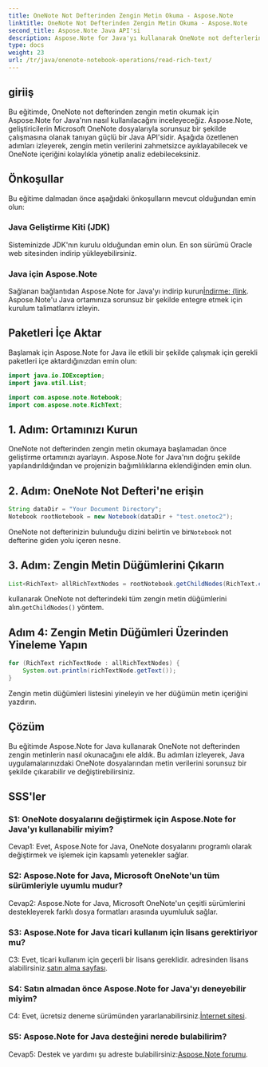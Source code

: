 ```yaml
---
title: OneNote Not Defterinden Zengin Metin Okuma - Aspose.Note
linktitle: OneNote Not Defterinden Zengin Metin Okuma - Aspose.Note
second_title: Aspose.Note Java API'si
description: Aspose.Note for Java'yı kullanarak OneNote not defterlerindeki zengin metinleri nasıl okuyacağınızı öğrenin. Sorunsuz OneNote entegrasyonuyla Java uygulamalarınızı geliştirin.
type: docs
weight: 23
url: /tr/java/onenote-notebook-operations/read-rich-text/
---
```

## giriiş

Bu eğitimde, OneNote not defterinden zengin metin okumak için Aspose.Note for Java'nın nasıl kullanılacağını inceleyeceğiz. Aspose.Note, geliştiricilerin Microsoft OneNote dosyalarıyla sorunsuz bir şekilde çalışmasına olanak tanıyan güçlü bir Java API'sidir. Aşağıda özetlenen adımları izleyerek, zengin metin verilerini zahmetsizce ayıklayabilecek ve OneNote içeriğini kolaylıkla yönetip analiz edebileceksiniz.

## Önkoşullar

Bu eğitime dalmadan önce aşağıdaki önkoşulların mevcut olduğundan emin olun:

### Java Geliştirme Kiti (JDK)

Sisteminizde JDK'nın kurulu olduğundan emin olun. En son sürümü Oracle web sitesinden indirip yükleyebilirsiniz.

### Java için Aspose.Note

 Sağlanan bağlantıdan Aspose.Note for Java'yı indirip kurun[İndirme: {link](https://releases.aspose.com/note/java/). Aspose.Note'u Java ortamınıza sorunsuz bir şekilde entegre etmek için kurulum talimatlarını izleyin.

## Paketleri İçe Aktar

Başlamak için Aspose.Note for Java ile etkili bir şekilde çalışmak için gerekli paketleri içe aktardığınızdan emin olun:

```java
import java.io.IOException;
import java.util.List;

import com.aspose.note.Notebook;
import com.aspose.note.RichText;
```

## 1. Adım: Ortamınızı Kurun

OneNote not defterinden zengin metin okumaya başlamadan önce geliştirme ortamınızı ayarlayın. Aspose.Note for Java'nın doğru şekilde yapılandırıldığından ve projenizin bağımlılıklarına eklendiğinden emin olun.

## 2. Adım: OneNote Not Defteri'ne erişin

```java
String dataDir = "Your Document Directory";
Notebook rootNotebook = new Notebook(dataDir + "test.onetoc2");
```

 OneNote not defterinizin bulunduğu dizini belirtin ve bir`Notebook` not defterine giden yolu içeren nesne.

## 3. Adım: Zengin Metin Düğümlerini Çıkarın

```java
List<RichText> allRichTextNodes = rootNotebook.getChildNodes(RichText.class);
```

 kullanarak OneNote not defterindeki tüm zengin metin düğümlerini alın.`getChildNodes()` yöntem.

## Adım 4: Zengin Metin Düğümleri Üzerinden Yineleme Yapın

```java
for (RichText richTextNode : allRichTextNodes) {
    System.out.println(richTextNode.getText());
}
```

Zengin metin düğümleri listesini yineleyin ve her düğümün metin içeriğini yazdırın.

## Çözüm

Bu eğitimde Aspose.Note for Java kullanarak OneNote not defterinden zengin metinlerin nasıl okunacağını ele aldık. Bu adımları izleyerek, Java uygulamalarınızdaki OneNote dosyalarından metin verilerini sorunsuz bir şekilde çıkarabilir ve değiştirebilirsiniz.

## SSS'ler

### S1: OneNote dosyalarını değiştirmek için Aspose.Note for Java'yı kullanabilir miyim?

Cevap1: Evet, Aspose.Note for Java, OneNote dosyalarını programlı olarak değiştirmek ve işlemek için kapsamlı yetenekler sağlar.

### S2: Aspose.Note for Java, Microsoft OneNote'un tüm sürümleriyle uyumlu mudur?

Cevap2: Aspose.Note for Java, Microsoft OneNote'un çeşitli sürümlerini destekleyerek farklı dosya formatları arasında uyumluluk sağlar.

### S3: Aspose.Note for Java ticari kullanım için lisans gerektiriyor mu?

 C3: Evet, ticari kullanım için geçerli bir lisans gereklidir. adresinden lisans alabilirsiniz.[satın alma sayfası](https://purchase.aspose.com/buy).

### S4: Satın almadan önce Aspose.Note for Java'yı deneyebilir miyim?

 C4: Evet, ücretsiz deneme sürümünden yararlanabilirsiniz.[İnternet sitesi](https://releases.aspose.com/).

### S5: Aspose.Note for Java desteğini nerede bulabilirim?

 Cevap5: Destek ve yardımı şu adreste bulabilirsiniz:[Aspose.Note forumu](https://forum.aspose.com/c/note/28).